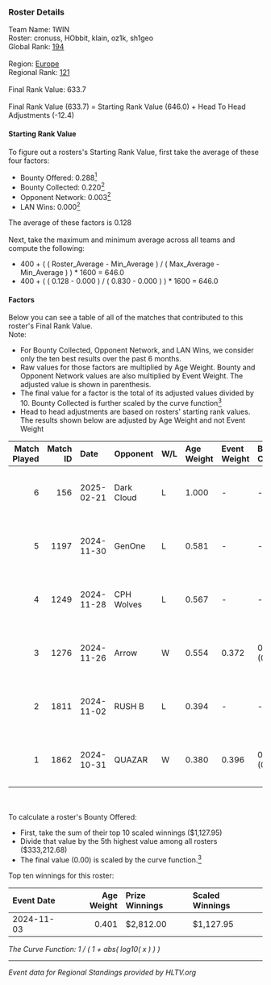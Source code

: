### Roster Details<br />
Team Name: 1WIN<br />
Roster: cronuss, HObbit, klain, oz1k, sh1geo<br />
Global Rank: [194](../../standings_global_2025_03_03.md)<br />
<br />
Region: [Europe]( ../../standings_europe_2025_03_03.md)<br />
Regional Rank: [121]( ../../standings_europe_2025_03_03.md)<br />
<br />
Final Rank Value:  633.7<br />
<br />
Final Rank Value (633.7) = Starting Rank Value (646.0) + Head To Head Adjustments (-12.4)<br />

#### Starting Rank Value<br />
To figure out a rosters's Starting Rank Value, first take the average of these four factors:<br />
- Bounty Offered: 0.288[<sup>1</sup>](#table2)
- Bounty Collected: 0.220[<sup>2</sup>](#table1)
- Opponent Network: 0.003[<sup>2</sup>](#table1)
- LAN Wins: 0.000[<sup>2</sup>](#table1)

The average of these factors is 0.128<br />
<br />
Next, take the maximum and minimum average across all teams and compute the following:<br />
- 400 + ( ( Roster_Average - Min_Average ) / ( Max_Average - Min_Average ) ) * 1600 = 646.0
- 400 + ( ( 0.128 - 0.000 ) / ( 0.830 - 0.000 ) ) * 1600 = 646.0


#### Factors<br />
Below you can see a table of all of the matches that contributed to this roster's Final Rank Value.<br />
Note:<br />

- For Bounty Collected, Opponent Network, and LAN Wins, we consider only the ten best results over the past 6 months.
- Raw values for those factors are multiplied by Age Weight. Bounty and Opponent Network values are also multiplied by Event Weight. The adjusted value is shown in parenthesis.
- The final value for a factor is the total of its adjusted values divided by 10. Bounty Collected is further scaled by the curve function[<sup>3</sup>](#curveFunction)
- Head to head adjustments are based on rosters' starting rank values. The results shown below are adjusted by Age Weight and not Event Weight
<span id="table1"></span><br />


| Match Played | Match ID | Date       | Opponent   | W/L | Age Weight | Event Weight | Bounty Collected | Opponent Network | LAN Wins  | H2H Adj. | Roster                               |
| -: | -: | :- | :- | :- | :- | :- | :- | :- | :- | -: | :- |
|            6 |      156 | 2025-02-21 | Dark Cloud | L   | 1.000      | -            | -                | -                | -         |   -12.41 | cronuss, HObbit, klain, oz1k, sh1geo |
|            5 |     1197 | 2024-11-30 | GenOne     | L   | 0.581      | -            | -                | -                | -         |    -7.00 | cronuss, HObbit, Jyo, lattykk, oz1k  |
|            4 |     1249 | 2024-11-28 | CPH Wolves | L   | 0.567      | -            | -                | -                | -         |    -6.56 | cronuss, HObbit, Jyo, lattykk, oz1k  |
|            3 |     1276 | 2024-11-26 | Arrow      | W   | 0.554      | 0.372        | 0.012 (0.003)    | 0.123 (0.025)    | 0 (0.000) |    11.51 | cronuss, HObbit, Jyo, lattykk, oz1k  |
|            2 |     1811 | 2024-11-02 | RUSH B     | L   | 0.394      | -            | -                | -                | -         |    -3.24 | cronuss, HObbit, Jyo, lattykk, oz1k  |
|            1 |     1862 | 2024-10-31 | QUAZAR     | W   | 0.380      | 0.396        | 0.002 (0.000)    | 0.009 (0.001)    | 0 (0.000) |     5.34 | cronuss, HObbit, Jyo, lattykk, oz1k  |

<br />
<span id="table2"></span><br />
To calculate a roster's Bounty Offered:<br />

- First, take the sum of their top 10 scaled winnings ($1,127.95)
- Divide that value by the 5th highest value among all rosters ($333,212.68)
- The final value (0.00) is scaled by the curve function.[<sup>3</sup>](#curveFunction)

Top ten winnings for this roster:<br />

| Event Date | Age Weight | Prize Winnings | Scaled Winnings |
| :- | -: | :- | :- |
| 2024-11-03 |      0.401 | $2,812.00      | $1,127.95       |


<span id="curveFunction"></span>_The Curve Function: 1 / ( 1 + abs( log10( x ) ) )_<br />

---
_Event data for Regional Standings provided by HLTV.org_<br />
